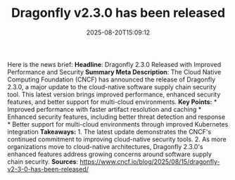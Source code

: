 ﻿---
title: "Dragonfly v2.3.0 has been released"
date: "2025-08-20T15:09:12"
category: "Markets"
summary: ""
slug: "dragonfly v230 has been released"
source_urls:
  - "https://www.cncf.io/blog/2025/08/15/dragonfly-v2-3-0-has-been-released/"
seo:
  title: "Dragonfly v2.3.0 has been released | Hash n Hedge"
  description: ""
  keywords: ["news", "markets", "brief"]
---
Here is the news brief:  **Headline**: Dragonfly 2.3.0 Released with Improved Performance and Security  **Summary Meta Description**: The Cloud Native Computing Foundation (CNCF) has announced the release of Dragonfly 2.3.0, a major update to the cloud-native software supply chain security tool. This latest version brings improved performance, enhanced security features, and better support for multi-cloud environments.  **Key Points:**  * Improved performance with faster artifact resolution and caching * Enhanced security features, including better threat detection and response * Better support for multi-cloud environments through improved Kubernetes integration  **Takeaways:**  1. The latest update demonstrates the CNCF's continued commitment to improving cloud-native security tools. 2. As more organizations move to cloud-native architectures, Dragonfly 2.3.0's enhanced features address growing concerns around software supply chain security.  **Sources**:  https://www.cncf.io/blog/2025/08/15/dragonfly-v2-3-0-has-been-released/ 
